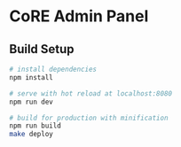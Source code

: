 # CoRE Admin Panel

## Build Setup

``` bash
# install dependencies
npm install

# serve with hot reload at localhost:8080
npm run dev

# build for production with minification
npm run build
make deploy
```